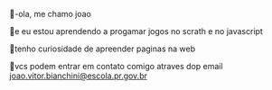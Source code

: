 🍑-ola, me chamo joao


🍕e eu estou aprendendo a progamar jogos no scrath e no javascript


🌵tenho curiosidade de apreender paginas na web


🔰vcs podem entrar em contato comigo atraves dop email joao.vitor.bianchini@escola.pr.gov.br










<!---
john25323/john25323 is a ✨ special ✨ repository because its `README.md` (this file) appears on your GitHub profile.
You can click the Preview link to take a look at your changes.
--->

